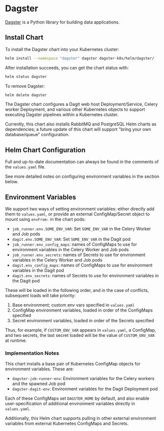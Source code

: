 # Dagster

[Dagster](https://github.com/dagster-io/dagster) is a Python library for building data applications.

## Install Chart

To install the Dagster chart into your Kubernetes cluster:

```bash
helm install --namespace "dagster" dagster dagster-k8s/helm/dagster/
```

After installation succeeds, you can get the chart status with:

```bash
helm status dagster
```

To remove Dagster:

```bash
helm delete dagster
```

The Dagster chart configures a Dagit web host Deployment/Service, Celery worker Deployment, and
various other Kubernetes objects to support executing Dagster pipelines within a Kubernetes cluster.

Currently, this chart also installs RabbitMQ and PostgreSQL Helm charts as dependencies; a future
update of this chart will support "bring your own database/queue" configuration.

## Helm Chart Configuration

Full and up-to-date documentation can always be found in the comments of the `values.yaml` file.

See more detailed notes on configuring environment variables in the section below.

## Environment Variables

We support two ways of setting environment variables: either directly add them to `values.yaml`, or
provide an external ConfigMap/Secret object to mount using `envFrom:` in the chart pods:

- `job_runner.env.SOME_ENV_VAR`: Set `SOME_ENV_VAR` in the Celery Worker and Job pods
- `dagit.env.SOME_ENV_VAR`: Set `SOME_ENV_VAR` in the Dagit pod
- `job_runner.env_config_maps`: names of ConfigMaps to use for environment variables in the
  Celery Worker and Job pods
- `job_runner.env_secrets`: names of Secrets to use for environment variables in the
  Celery Worker and Job pods
- `dagit.env_config_maps`: names of ConfigMaps to use for environment variables in the Dagit pod
- `dagit.env_secrets`: names of Secrets to use for environment variables in the Dagit pod

These will be loaded in the following order, and in the case of conflicts, subsequent loads will
take priority:

1. Base environment; custom env vars specified in `values.yaml`
2. ConfigMap environment variables, loaded in order of the ConfigMaps specified
3. Secret environment variables, loaded in order of the Secrets specified

Thus, for example, if `CUSTOM_ENV_VAR` appears in `values.yaml`, a ConfigMap, and two secrets, the
last secret loaded will be the value of `CUSTOM_ENV_VAR` at runtime.

### Implementation Notes

This chart installs a base pair of Kubernetes ConfigMap objects for environment variables. These
are:

- `dagster-job-runner-env`: Environment variables for the Celery workers and the spawned Job pod
- `dagster-dagit-env`: Environment variables for the Dagit Deployment pod

Each of these ConfigMaps set `DAGSTER_HOME` by default, and also enable user-specification of
additional environment variables directly in `values.yaml`.

Additionally, this Helm chart supports pulling in other external environment variables from external
Kubernetes ConfigMaps and Secrets.

